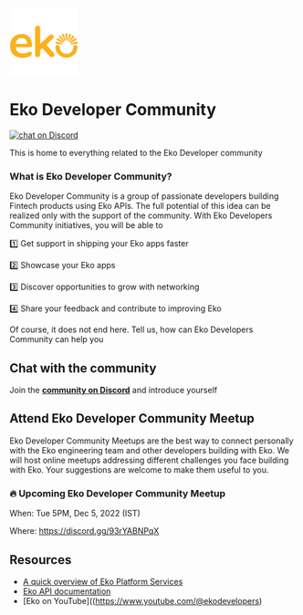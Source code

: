 <a href="https://eko.in/developers/eps">
<img src="logo_square.png" alt="logo" width="120"/>
</a>

# Eko Developer Community 

<a href="https://discord.gg/93rYABNPqX">
<img src="https://img.shields.io/discord/1038006952573292574.svg?logo=discord"
    alt="chat on Discord"></a>

This is home to everything related to the Eko Developer community

### What is Eko Developer Community?
Eko Developer Community is a group of passionate developers building Fintech products using Eko APIs. The full potential of this idea can be realized only with the support of the community. With Eko Developers Community initiatives, you will be able to

1️⃣ Get support in shipping your Eko apps faster

2️⃣ Showcase your Eko apps

3️⃣ Discover opportunities to grow with networking

4️⃣ Share your feedback and contribute to improving Eko

Of course, it does not end here. Tell us, how can Eko Developers Community can help you


## Chat with the community
Join the [**community on Discord**](https://discord.gg/93rYABNPqX) and introduce yourself

## Attend Eko Developer Community Meetup
Eko Developer Community Meetups are the best way to connect personally with the Eko engineering team and other developers building with Eko. We will host online meetups addressing different challenges you face building with Eko. Your suggestions are welcome to make them useful to you.

### :fire: Upcoming Eko Developer Community Meetup

When: Tue 5PM, Dec 5, 2022 (IST)

Where: https://discord.gg/93rYABNPqX

## Resources

- [A quick overview of Eko Platform Services](https://developers.eko.in/eps)
- [Eko API documentation](https://developers.eko.in/docs)
- [Eko on YouTube]((https://www.youtube.com/@ekodevelopers)
